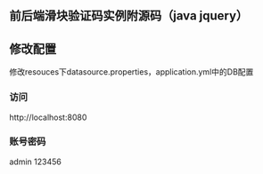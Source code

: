 ## 前后端滑块验证码实例附源码（java jquery）

## 修改配置
修改resouces下datasource.properties，application.yml中的DB配置

### 访问
http://localhost:8080

### 账号密码
admin
123456